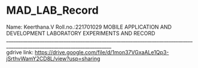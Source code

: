 # MAD_LAB_Record
Name: Keerthana.V Roll.no.:221701029                                                                                                                                                    MOBILE APPLICATION AND DEVELOPMENT LABORATORY EXPERIMENTS AND RECORD __________________________________________________________________________________________________________________________                                                          
gdrive link: https://drive.google.com/file/d/1mon37VGxaALe1Qp3-jSrthvWamY2CD8L/view?usp=sharing

